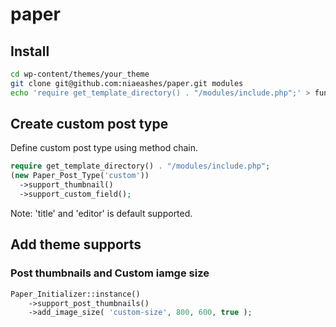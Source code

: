 # paper

## Install

```bash
cd wp-content/themes/your_theme
git clone git@github.com:niaeashes/paper.git modules
echo 'require get_template_directory() . "/modules/include.php";' > functions.php
```

## Create custom post type

Define custom post type using method chain.

```php
require get_template_directory() . "/modules/include.php";
(new Paper_Post_Type('custom'))
  ->support_thumbnail()
  ->support_custom_field();
```

Note: 'title' and 'editor' is default supported.

## Add theme supports

### Post thumbnails and Custom iamge size

```php
Paper_Initializer::instance()
	->support_post_thumbnails()
	->add_image_size( 'custom-size', 800, 600, true );
```